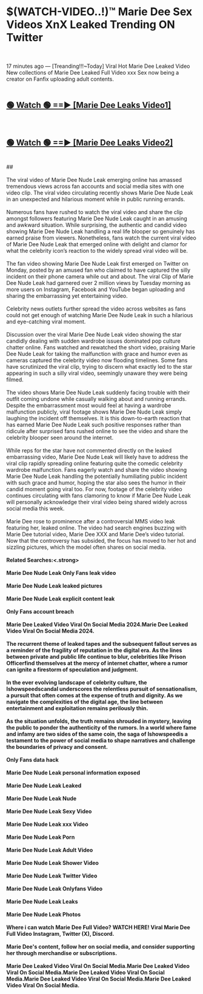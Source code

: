 # $(WATCH-VIDEO..!)™ Marie Dee Sex Videos XnX Leaked Trending ON Twitter<br>
<br>

17 minutes ago — [Treanding!!!~Today] Viral Hot Marie Dee Leaked Video New collections of Marie Dee Leaked Full Video xxx Sex now being a creator on Fanfix uploading adult contents.
<br>
 <br>

##  <a href="https://best2vid.blogspot.com?title=Marie_Dee">🟢 Watch 🟢 ==► [Marie Dee Leaks Video1]</a><br>
  <br>

##  <a href="https://best2vid.blogspot.com?title=Marie_Dee">🟢 Watch 🟢 ==► [Marie Dee Leaks Video2]</a><br>
  <br>
  ##
  <br>
  <br>
The viral video of Marie Dee Nude Leak emerging online has amassed tremendous views across fan accounts and social media sites with one video clip. The viral video circulating recently shows Marie Dee Nude Leak in an unexpected and hilarious moment while in public running errands.
<br><br>
Numerous fans have rushed to watch the viral video and share the clip amongst followers featuring Marie Dee Nude Leak caught in an amusing and awkward situation. While surprising, the authentic and candid video showing Marie Dee Nude Leak handling a real life blooper so genuinely has earned praise from viewers. Nonetheless, fans watch the current viral video of Marie Dee Nude Leak that emerged online with delight and clamor for what the celebrity icon’s reaction to the widely spread viral video will be.
<br><br>
The fan video showing Marie Dee Nude Leak first emerged on Twitter on Monday, posted by an amused fan who claimed to have captured the silly incident on their phone camera while out and about. The viral Clip of Marie Dee Nude Leak had garnered over 2 million views by Tuesday morning as more users on Instagram, Facebook and YouTube began uploading and sharing the embarrassing yet entertaining video.
<br><br>
Celebrity news outlets further spread the video across websites as fans could not get enough of watching Marie Dee Nude Leak in such a hilarious and eye-catching viral moment.
<br><br>
Discussion over the viral Marie Dee Nude Leak video showing the star candidly dealing with sudden wardrobe issues dominated pop culture chatter online. Fans watched and rewatched the short video, praising Marie Dee Nude Leak for taking the malfunction with grace and humor even as cameras captured the celebrity video now flooding timelines. Some fans have scrutinized the viral clip, trying to discern what exactly led to the star appearing in such a silly viral video, seemingly unaware they were being filmed.
<br><br>
The video shows Marie Dee Nude Leak suddenly facing trouble with their outfit coming undone while casually walking about and running errands. Despite the embarrassment most would feel at having a wardrobe malfunction publicly, viral footage shows Marie Dee Nude Leak simply laughing the incident off themselves. It is this down-to-earth reaction that has earned Marie Dee Nude Leak such positive responses rather than ridicule after surprised fans rushed online to see the video and share the celebrity blooper seen around the internet.
<br><br>
While reps for the star have not commented directly on the leaked embarrassing video, Marie Dee Nude Leak will likely have to address the viral clip rapidly spreading online featuring quite the comedic celebrity wardrobe malfunction. Fans eagerly watch and share the video showing Marie Dee Nude Leak handling the potentially humiliating public incident with such grace and humor, hoping the star also sees the humor in their candid moment going viral too. For now, footage of the celebrity video continues circulating with fans clamoring to know if Marie Dee Nude Leak will personally acknowledge their viral video being shared widely across social media this week.
<br><br>
Marie Dee rose to prominence after a controversial MMS video leak featuring her, leaked online. The video had search engines buzzing with Marie Dee tutorial video, Marie Dee XXX and Marie Dee’s video tutorial. Now that the controversy has subsided, the focus has moved to her hot and sizzling pictures, which the model often shares on social media.
<br><br>
<strong>Related Searches:<.strong>
<br><br>
Marie Dee Nude Leak Only Fans leak video
<br><br>
Marie Dee Nude Leak leaked pictures
<br><br>
Marie Dee Nude Leak explicit content leak
<br><br>
Only Fans account breach
<br><br>
Marie Dee Leaked Video Viral On Social Media 2024.Marie Dee Leaked Video Viral On Social Media 2024.
<br><br>
The recurrent theme of leaked tapes and the subsequent fallout serves as a reminder of the fragility of reputation in the digital era. As the lines between private and public life continue to blur, celebrities like Prison Officerfind themselves at the mercy of internet chatter, where a rumor can ignite a firestorm of speculation and judgment.
<br><br>
In the ever evolving landscape of celebrity culture, the Ishowspeedscandal underscores the relentless pursuit of sensationalism, a pursuit that often comes at the expense of truth and dignity. As we navigate the complexities of the digital age, the line between entertainment and exploitation remains perilously thin.
<br><br>
As the situation unfolds, the truth remains shrouded in mystery, leaving the public to ponder the authenticity of the rumors. In a world where fame and infamy are two sides of the same coin, the saga of Ishowspeedis a testament to the power of social media to shape narratives and challenge the boundaries of privacy and consent.
<br><br>
Only Fans data hack
<br><br>
Marie Dee Nude Leak personal information exposed
<br><br>
Marie Dee Nude Leak Leaked
<br><br>
Marie Dee Nude Leak Nude
<br><br>
Marie Dee Nude Leak Sexy Video
<br><br>
Marie Dee Nude Leak xxx Video
<br><br>
Marie Dee Nude Leak Porn
<br><br>
Marie Dee Nude Leak Adult Video
<br><br>
Marie Dee Nude Leak Shower Video
<br><br>
Marie Dee Nude Leak Twitter Video
<br><br>
Marie Dee Nude Leak Onlyfans Video
<br><br>
Marie Dee Nude Leak Leaks
<br><br>
Marie Dee Nude Leak Photos
<br><br>
Where i can watch Marie Dee Full Video? WATCH HERE! Viral Marie Dee Full Video Instagram, Twitter (X), Discord.
<br><br>
Marie Dee's content, follow her on social media, and consider supporting her through merchandise or subscriptions.
<br><br>
Marie Dee Leaked Video Viral On Social Media.Marie Dee Leaked Video Viral On Social Media.Marie Dee Leaked Video Viral On Social Media.Marie Dee Leaked Video Viral On Social Media.Marie Dee Leaked Video Viral On Social Media.